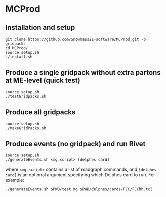 # MCProd

## Installation and setup
    git clone https://github.com/Snowmass21-software/MCProd.git -b gridpacks
    cd MCProd/
    source setup.sh
    ./install.sh


## Produce a single gridpack without extra partons at ME-level (quick test)

    source setup.sh
    ./testGridpacks.sh

## Produce all gridpacks
    source setup.sh
    ./makeGridPacks.sh

## Produce events (no gridpack) and run Rivet

    source setup.sh
    ./generateEvents.sh <mg script> [delphes card]
where `<mg script>` contains a list of madgraph commands, and `[delphes card]` is an optional argument specifying which Delphes card to run.  For example:

    ./generateEvents.sh $PWD/test.mg $PWD/delphes/cards/FCC/FCChh.tcl
      
